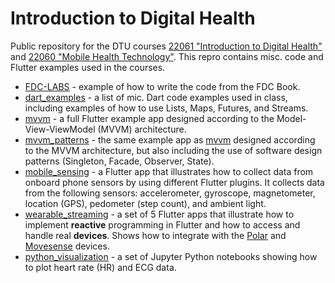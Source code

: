 # Introduction to Digital Health

Public repository for the DTU courses [22061 "Introduction to Digital Health"](https://kurser.dtu.dk/course/22061) and [22060 "Mobile Health Technology"](https://kurser.dtu.dk/course/22060). This repro contains misc. code and Flutter examples used in the courses.

* [FDC-LABS](/FDC-LABS/) - example of how to write the code from the FDC Book.
* [dart_examples](/dart.examples/) - a list of mic. Dart code examples used in class, including examples of how to use Lists, Maps, Futures, and Streams.
* [mvvm](/mvvm/) - a full Flutter example app designed according to the Model-View-ViewModel (MVVM) architecture.
* [mvvm_patterns](/mvvm_patterns/) - the same example app as [mvvm](/mvvm/) designed according to the MVVM architecture, but also including the use of software design patterns (Singleton, Facade, Observer, State).
* [mobile_sensing](/mobile_sensing/) - a Flutter app that illustrates how to collect data from onboard phone sensors by using different Flutter plugins. It collects data from the following sensors: accelerometer, gyroscope, magnetometer, location (GPS), pedometer (step count), and ambient light.
* [wearable_streaming](/wearable_streaming/) - a set of 5 Flutter apps that illustrate how to implement **reactive** programming in Flutter and how to access and handle real **devices**. Shows how to integrate with the [Polar](https://www.polar.com/da) and [Movesense](https://www.movesense.com/) devices.
* [python_visualization](/python_visualization/) - a set of Jupyter Python notebooks showing how to plot heart rate (HR) and ECG data.

